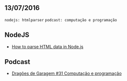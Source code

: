 13/07/2016
----------

`nodejs: htmlparser` `podcast: computação e programação`

## NodeJS

- [How to parse HTML data in Node.js](http://www.codingdefined.com/2016/01/how-to-parse-html-data-in-nodejs.html)

## Podcast

- [Dragões de Garagem #31 Computação e programação](http://scienceblogs.com.br/dragoesdegaragem/2014/04/dragoes-de-garagem-31-computacao-e-programacao/)
